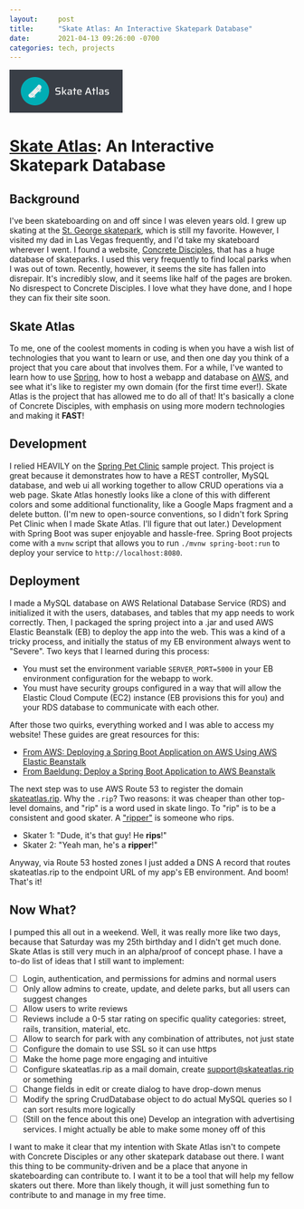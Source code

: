 ```yaml
---
layout:     post
title:      "Skate Atlas: An Interactive Skatepark Database"
date:       2021-04-13 09:26:00 -0700
categories: tech, projects
---
```

![Skate Atlas](/assets/images/skate-atlas-logo.png)

# [Skate Atlas](http://skateatlas.rip): An Interactive Skatepark Database

## Background
I've been skateboarding on and off since I was eleven years old. I grew up skating at the [St. George skatepark](http://skateatlas.rip/skateparks/1), which is still my favorite. However, I visited my dad in Las Vegas frequently, and I'd take my skateboard wherever I went. I found a website, [Concrete Disciples](https://www.concretedisciples.com/), that has a huge database of skateparks. I used this very frequently to find local parks when I was out of town. Recently, however, it seems the site has fallen into disrepair. It's incredibly slow, and it seems like half of the pages are broken. No disrespect to Concrete Disciples. I love what they have done, and I hope they can fix their site soon.

## Skate Atlas
To me, one of the coolest moments in coding is when you have a wish list of technologies that you want to learn or use, and then one day you think of a project that you care about that involves them. For a while, I've wanted to learn how to use [Spring](https://spring.io), how to host a webapp and database on [AWS](https://aws.amazon.com/), and see what it's like to register my own domain (for the first time ever!). Skate Atlas is the project that has allowed me to do all of that! It's basically a clone of Concrete Disciples, with emphasis on using more modern technologies and making it **FAST**!

## Development
I relied HEAVILY on the [Spring Pet Clinic](https://github.com/spring-projects/spring-petclinic) sample project. This project is great because it demonstrates how to have a REST controller, MySQL database, and web ui all working together to allow CRUD operations via a web page. Skate Atlas honestly looks like a clone of this with different colors and some additional functionality, like a Google Maps fragment and a delete button. (I'm new to open-source conventions, so I didn't fork Spring Pet Clinic when I made Skate Atlas. I'll figure that out later.) Development with Spring Boot was super enjoyable and hassle-free. Spring Boot projects come with a `mvnw` script that allows you to run `./mvnw spring-boot:run` to deploy your service to `http://localhost:8080`.

## Deployment
I made a MySQL database on AWS Relational Database Service (RDS) and initialized it with the users, databases, and tables that my app needs to work correctly. Then, I packaged the spring project into a .jar and used AWS Elastic Beanstalk (EB) to deploy the app into the web. This was a kind of a tricky process, and initially the status of my EB environment always went to "Severe". Two keys that I learned during this process:
- You must set the environment variable `SERVER_PORT=5000` in your EB environment configuration for the webapp to work.
- You must have security groups configured in a way that will allow the Elastic Cloud Compute (EC2) instance (EB provisions this for you) and your RDS database to communicate with each other.

After those two quirks, everything worked and I was able to access my website! These guides are great resources for this:
- [From AWS: Deploying a Spring Boot Application on AWS Using AWS Elastic Beanstalk](https://aws.amazon.com/blogs/devops/deploying-a-spring-boot-application-on-aws-using-aws-elastic-beanstalk/)
- [From Baeldung: Deploy a Spring Boot Application to AWS Beanstalk](https://www.baeldung.com/spring-boot-deploy-aws-beanstalk)

The next step was to use AWS Route 53 to register the domain [skateatlas.rip](http://skateatlas.rip). Why the `.rip`? Two reasons: it was cheaper than other top-level domains, and "rip" is a word used in skate lingo. To "rip" is to be a consistent and good skater. A ["ripper"](http://www.skatetolive.com/lingo.html#:~:text=Ripper) is someone who rips.
- Skater 1: "Dude, it's that guy! He **rips**!"
- Skater 2: "Yeah man, he's a **ripper**!"

Anyway, via Route 53 hosted zones I just added a DNS A record that routes skateatlas.rip to the endpoint URL of my app's EB environment. And boom! That's it!

## Now What?
I pumped this all out in a weekend. Well, it was really more like two days, because that Saturday was my 25th birthday and I didn't get much done. Skate Atlas is still very much in an alpha/proof of concept phase. I have a to-do list of ideas that I still want to implement:

- [ ] Login, authentication, and permissions for admins and normal users
- [ ] Only allow admins to create, update, and delete parks, but all users can suggest changes
- [ ] Allow users to write reviews
- [ ] Reviews include a 0-5 star rating on specific quality categories: street, rails, transition, material, etc.
- [ ] Allow to search for park with any combination of attributes, not just state
- [ ] Configure the domain to use SSL so it can use https
- [ ] Make the home page more engaging and intuitive
- [ ] Configure skateatlas.rip as a mail domain, create support@skateatlas.rip or something
- [ ] Change fields in edit or create dialog to have drop-down menus
- [ ] Modify the spring CrudDatabase object to do actual MySQL queries so I can sort results more logically
- [ ] (Still on the fence about this one) Develop an integration with advertising services. I might actually be able to make some money off of this

I want to make it clear that my intention with Skate Atlas isn't to compete with Concrete Disciples or any other skatepark database out there. I want this thing to be community-driven and be a place that anyone in skateboarding can contribute to. I want it to be a tool that will help my fellow skaters out there. More than likely though, it will just something fun to contribute to and manage in my free time.